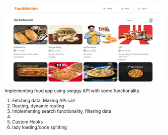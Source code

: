 ![Images](./public/swiggy-new.png)


Implementing food app using swiggy API with some functionality.


1. Fetching data, Making APi call
2. Routing, dynamic routing
3. Implementing search functionality, filtering data
4. 
5. Custom Hooks
6. lazy loading/code splitting

